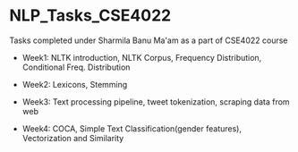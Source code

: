 # NLP_Tasks_CSE4022

Tasks completed under Sharmila Banu Ma'am as a part of CSE4022 course

- Week1: NLTK introduction, NLTK Corpus, Frequency Distribution, Conditional Freq. Distribution

- Week2: Lexicons, Stemming

- Week3: Text processing pipeline, tweet tokenization, scraping data from web

- Week4: COCA, Simple Text Classification(gender features), Vectorization and Similarity
